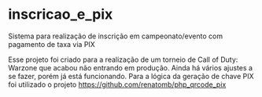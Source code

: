 # inscricao_e_pix
Sistema para realização de inscrição em campeonato/evento com pagamento de taxa via PIX

Esse projeto foi criado para a realização de um torneio de Call of Duty: Warzone que acabou não entrando em produção.
Ainda há vários ajustes a se fazer, porém já está funcionando.
Para a lógica da geração de chave PIX foi utilizado o projeto https://github.com/renatomb/php_qrcode_pix
